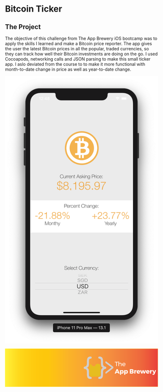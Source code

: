 #  Bitcoin Ticker

## The Project

The objective of this challenge from The App Brewery iOS bootcamp was to apply the skills I learned and make a Bitcoin price reporter. The app gives the user the latest Bitcoin prices in all the popular, traded currencies, so they can track how well their Bitcoin investments are doing on the go. I used Cocoapods, networking calls and JSON parsing to make this small ticker app. I aslo deviated from the course to to make it more functional with month-to-date change in price as well as year-to-date change.

![Preview of Completed Project](Documentation/preview.png)



![App Brewery Banner](Documentation/AppBreweryBanner.png)
